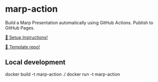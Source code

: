 # marp-action

Build a Marp Presentation automatically using GitHub Actions. Publish to GitHub Pages.

[🚀 Setup Instructions!](https://alexsci.com/test-marp-action/)

[🔧 Template repo!](github.com/ralexander-phi/test-marp-action)

## Local development

docker build -t marp-action ./
docker run -t marp-action
